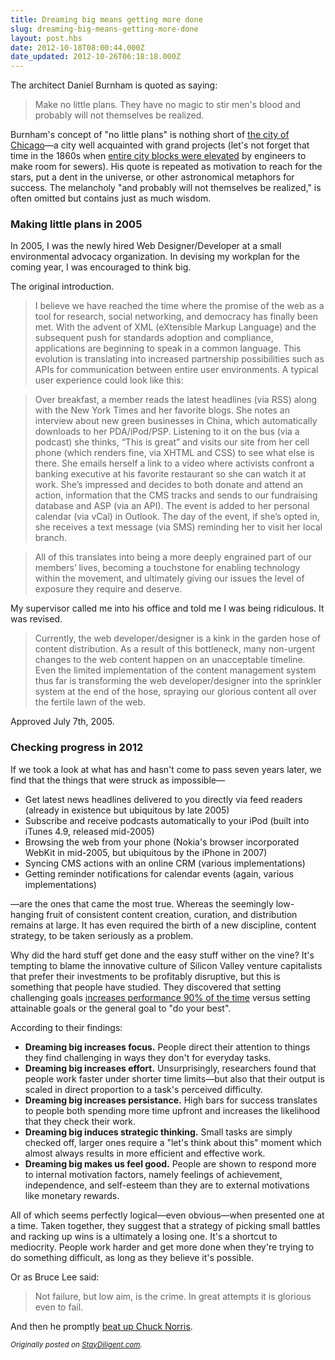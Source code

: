 ```yaml
---
title: Dreaming big means getting more done
slug: dreaming-big-means-getting-more-done
layout: post.hbs
date: 2012-10-18T08:00:44.000Z
date_updated: 2012-10-26T06:18:18.000Z
---
```


The architect Daniel Burnham is quoted as saying:

> Make no little plans. They have no magic to stir men's blood and probably will not themselves be realized.

Burnham's concept of "no little plans" is nothing short of [the city of Chicago](http://en.wikipedia.org/wiki/Burnham_Plan)—a city well acquainted with grand projects (let's not forget that time in the 1860s when [entire city blocks were elevated](http://en.wikipedia.org/wiki/Raising_of_Chicago) by engineers to make room for sewers). His quote is repeated as motivation to reach for the stars, put a dent in the universe, or other astronomical metaphors for success. The melancholy "and probably will not themselves be realized," is often omitted but contains just as much wisdom.<!--more-->

### Making little plans in 2005

In 2005, I was the newly hired Web Designer/Developer at a small environmental advocacy organization. In devising my workplan for the coming year, I was encouraged to think big.

The original introduction.

> I believe we have reached the time where the promise of the web as a tool for research, social networking, and democracy has finally been met. With the advent of XML (eXtensible Markup Language) and the subsequent push for standards adoption and compliance, applications are beginning to speak in a common language. This evolution is translating into increased partnership possibilities such as APIs for communication between entire user environments. A typical user experience could look like this:

> Over breakfast, a member reads the latest headlines (via RSS) along with the New York Times and her favorite blogs. She notes an interview about new green businesses in China, which automatically downloads to her PDA/iPod/PSP. Listening to it on the bus (via a podcast) she thinks, “This is great” and visits our site from her cell phone (which renders fine, via XHTML and CSS) to see what else is there. She emails herself a link to a video where activists confront a banking executive at his favorite restaurant so she can watch it at work. She’s impressed and decides to both donate and attend an action, information that the CMS tracks and sends to our fundraising database and ASP (via an API). The event is added to her personal calendar (via vCal) in Outlook. The day of the event, if she’s opted in, she receives a text message (via SMS) reminding her to visit her local branch.

> All of this translates into being a more deeply engrained part of our members’ lives, becoming a touchstone for enabling technology within the movement, and ultimately giving our issues the level of exposure they require and deserve.

My supervisor called me into his office and told me I was being ridiculous. It was revised.

> Currently, the web developer/designer is a kink in the garden hose of content distribution. As a result of this bottleneck, many non-urgent changes to the web content happen on an unacceptable timeline. Even the limited implementation of the content management system thus far is transforming the web developer/designer into the sprinkler system at the end of the hose, spraying our glorious content all over the fertile lawn of the web.

Approved July 7th, 2005.

### Checking progress in 2012

If we took a look at what has and hasn't come to pass seven years later, we find that the things that were struck as impossible—

- Get latest news headlines delivered to you directly via feed readers (already in existence but ubiquitous by late 2005)
- Subscribe and receive podcasts automatically to your iPod (built into iTunes 4.9, released mid-2005)
- Browsing the web from your phone (Nokia's browser incorporated WebKit in mid-2005, but ubiquitous by the iPhone in 2007)
- Syncing CMS actions with an online CRM (various implementations)
- Getting reminder notifications for calendar events (again, various implementations)

—are the ones that came the most true. Whereas the seemingly low-hanging fruit of consistent content creation, curation, and distribution remains at large. It has even required the birth of a new discipline, content strategy, to be taken seriously as a problem.

Why did the hard stuff get done and the easy stuff wither on the vine? It's tempting to blame the innovative culture of Silicon Valley venture capitalists that prefer their investments to be profitably disruptive, but this is something that people have studied. They discovered that setting challenging goals [increases performance 90% of the time](http://datause.cse.ucla.edu/DOCS/eal_goa_1981.pdf) versus setting attainable goals or the general goal to "do your best".

According to their findings:

- **Dreaming big increases focus.** People direct their attention to things they find challenging in ways they don't for everyday tasks.
- **Dreaming big increases effort.** Unsurprisingly, researchers found that people work faster under shorter time limits—but also that their output is scaled in direct proportion to a task's perceived difficulty.
- **Dreaming big increases persistance.** High bars for success translates to people both spending more time upfront and increases the likelihood that they check their work.
- **Dreaming big induces strategic thinking.** Small tasks are simply checked off, larger ones require a "let's think about this" moment which almost always results in more efficient and effective work.
- **Dreaming big makes us feel good.** People are shown to respond more to internal motivation factors, namely feelings of achievement, independence, and self-esteem than they are to external motivations like monetary rewards.

All of which seems perfectly logical—even obvious—when presented one at a time. Taken together, they suggest that a strategy of picking small battles and racking up wins is a ultimately a losing one. It's a shortcut to mediocrity. People work harder and get more done when they're trying to do something difficult, as long as they believe it's possible.

Or as Bruce Lee said:

> Not failure, but low aim, is the crime. In great attempts it is glorious even to fail.

And then he promptly <a href="">[beat up Chuck Norris](http://www.youtube.com/watch?v=JLO1YIWQuXE).

<small>*Originally posted on [StayDiligent.com](http://staydiligent.com).*</small>
